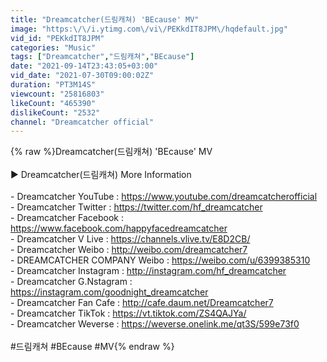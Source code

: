 ```yaml
---
title: "Dreamcatcher(드림캐쳐) 'BEcause' MV"
image: "https:\/\/i.ytimg.com\/vi\/PEKkdIT8JPM\/hqdefault.jpg"
vid_id: "PEKkdIT8JPM"
categories: "Music"
tags: ["Dreamcatcher","드림캐쳐","BEcause"]
date: "2021-09-14T23:43:05+03:00"
vid_date: "2021-07-30T09:00:02Z"
duration: "PT3M14S"
viewcount: "25816803"
likeCount: "465390"
dislikeCount: "2532"
channel: "Dreamcatcher official"
---
```

{% raw %}Dreamcatcher(드림캐쳐) 'BEcause' MV<br /><br />▶ Dreamcatcher(드림캐쳐) More Information<br /><br />- Dreamcatcher YouTube : <a rel="nofollow" target="blank" href="https://www.youtube.com/dreamcatcherofficial">https://www.youtube.com/dreamcatcherofficial</a><br />- Dreamcatcher Twitter : <a rel="nofollow" target="blank" href="https://twitter.com/hf_dreamcatcher">https://twitter.com/hf_dreamcatcher</a> <br />- Dreamcatcher Facebook : <a rel="nofollow" target="blank" href="https://www.facebook.com/happyfacedreamcatcher">https://www.facebook.com/happyfacedreamcatcher</a><br />- Dreamcatcher V Live : <a rel="nofollow" target="blank" href="https://channels.vlive.tv/E8D2CB/">https://channels.vlive.tv/E8D2CB/</a><br />- Dreamcatcher Weibo : <a rel="nofollow" target="blank" href="http://weibo.com/dreamcatcher7">http://weibo.com/dreamcatcher7</a> <br />- DREAMCATCHER COMPANY Weibo : <a rel="nofollow" target="blank" href="https://weibo.com/u/6399385310">https://weibo.com/u/6399385310</a><br />- Dreamcatcher Instagram : <a rel="nofollow" target="blank" href="http://instagram.com/hf_dreamcatcher">http://instagram.com/hf_dreamcatcher</a><br />- Dreamcatcher G.Nstagram : <a rel="nofollow" target="blank" href="https://instagram.com/goodnight_dreamcatcher">https://instagram.com/goodnight_dreamcatcher</a><br />- Dreamcatcher Fan Cafe : <a rel="nofollow" target="blank" href="http://cafe.daum.net/Dreamcatcher7">http://cafe.daum.net/Dreamcatcher7</a><br />- Dreamcatcher TikTok :  <a rel="nofollow" target="blank" href="https://vt.tiktok.com/ZS4QAJYa/">https://vt.tiktok.com/ZS4QAJYa/</a><br />- Dreamcatcher Weverse : <a rel="nofollow" target="blank" href="https://weverse.onelink.me/qt3S/599e73f0">https://weverse.onelink.me/qt3S/599e73f0</a>  <br /><br />#드림캐쳐 #BEcause #MV{% endraw %}
